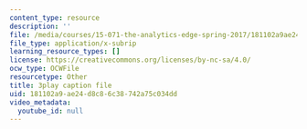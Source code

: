 ```yaml
---
content_type: resource
description: ''
file: /media/courses/15-071-the-analytics-edge-spring-2017/181102a9ae24d8c86c38742a75c034dd_jcvxkX2V-SM.srt
file_type: application/x-subrip
learning_resource_types: []
license: https://creativecommons.org/licenses/by-nc-sa/4.0/
ocw_type: OCWFile
resourcetype: Other
title: 3play caption file
uid: 181102a9-ae24-d8c8-6c38-742a75c034dd
video_metadata:
  youtube_id: null
---
```

